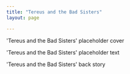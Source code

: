 ```yaml
---
title: "Tereus and the Bad Sisters"
layout: page

---
```


'Tereus and the Bad Sisters' placeholder cover

'Tereus and the Bad Sisters' placeholder text

'Tereus and the Bad Sisters' back story
